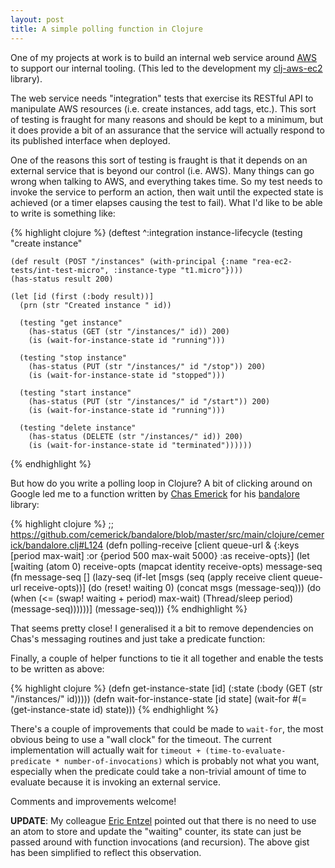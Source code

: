 ```yaml
---
layout: post
title: A simple polling function in Clojure
---
```


One of my projects at work is to build an internal web service around [AWS][] to support our internal tooling. (This led to the development my [clj-aws-ec2][] library).

The web service needs "integration" tests that exercise its RESTful API to manipulate AWS resources (i.e. create instances, add tags, etc.). This sort of testing is fraught for many reasons and should be kept to a minimum, but it does provide a bit of an assurance that the service will actually respond to its published interface when deployed.

One of the reasons this sort of testing is fraught is that it depends on an external service that is beyond our control (i.e. AWS). Many things can go wrong when talking to AWS, and everything takes time. So my test needs to invoke the service to perform an action, then wait until the expected state is achieved (or a timer elapses causing the test to fail). What I'd like to be able to write is something like:

{% highlight clojure %}
(deftest ^:integration instance-lifecycle
  (testing "create instance"
 
    (def result (POST "/instances" (with-principal {:name "rea-ec2-tests/int-test-micro", :instance-type "t1.micro"})))
    (has-status result 200)
 
    (let [id (first (:body result))]
      (prn (str "Created instance " id))
 
      (testing "get instance"
        (has-status (GET (str "/instances/" id)) 200)
        (is (wait-for-instance-state id "running")))
 
      (testing "stop instance"
        (has-status (PUT (str "/instances/" id "/stop")) 200)
        (is (wait-for-instance-state id "stopped")))
 
      (testing "start instance"
        (has-status (PUT (str "/instances/" id "/start")) 200)
        (is (wait-for-instance-state id "running")))
 
      (testing "delete instance"
        (has-status (DELETE (str "/instances/" id)) 200)
        (is (wait-for-instance-state id "terminated"))))))
{% endhighlight %}

But how do you write a polling loop in Clojure? A bit of clicking around on Google led me to a function written by [Chas Emerick][] for his [bandalore][] library:

{% highlight clojure %}
;; https://github.com/cemerick/bandalore/blob/master/src/main/clojure/cemerick/bandalore.clj#L124
(defn polling-receive
  [client queue-url & {:keys [period max-wait]
                       :or {period 500
                            max-wait 5000}
                       :as receive-opts}]
  (let [waiting (atom 0)
        receive-opts (mapcat identity receive-opts)
        message-seq (fn message-seq []
                      (lazy-seq
                        (if-let [msgs (seq (apply receive client queue-url receive-opts))]
                          (do
                            (reset! waiting 0)
                            (concat msgs (message-seq)))
                          (do
                            (when (<= (swap! waiting + period) max-wait)
                              (Thread/sleep period)
                              (message-seq))))))]
    (message-seq)))
{% endhighlight %}

That seems pretty close! I generalised it a bit to remove dependencies on Chas's messaging routines and just take a predicate function:

<script src="https://gist.github.com/4689005.js"></script>

Finally, a couple of helper functions to tie it all together and enable the tests to be written as above:

{% highlight clojure %}
(defn get-instance-state [id] (:state (:body (GET (str "/instances/" id)))))
(defn wait-for-instance-state [id state] (wait-for #(= (get-instance-state id) state)))
{% endhighlight %}

There's a couple of improvements that could be made to `wait-for`, the most obvious being to use a "wall clock" for the timeout. The current implementation will actually wait for `timeout + (time-to-evaluate-predicate * number-of-invocations)` which is probably not what you want, especially when the predicate could take a non-trivial amount of time to evaluate because it is invoking an external service.

Comments and improvements welcome!

__UPDATE__: My colleague [Eric Entzel][] pointed out that there is no need to use an atom to store and update the "waiting" counter, its state can just be passed around with function invocations (and recursion). The above gist has been simplified to reflect this observation.

[AWS]: http://aws.amazon.com/
[clj-aws-ec2]: https://github.com/mrowe/clj-aws-ec2
[Chas Emerick]: http://cemerick.com/
[bandalore]: https://github.com/cemerick/bandalore
[Eric Entzel]: http://www.ubermac.net
